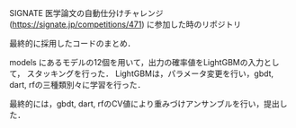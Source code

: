 SIGNATE 医学論文の自動仕分けチャレンジ(https://signate.jp/competitions/471) 
に参加した時のリポジトリ

最終的に採用したコードのまとめ．

models にあるモデルの12個を用いて，出力の確率値をLightGBMの入力として，
スタッキングを行った．
LightGBMは，パラメータ変更を行い，gbdt, dart, rfの三種類別々に学習を行った．

最終的には，gbdt, dart, rfのCV値により重みづけアンサンブルを行い，提出した．
